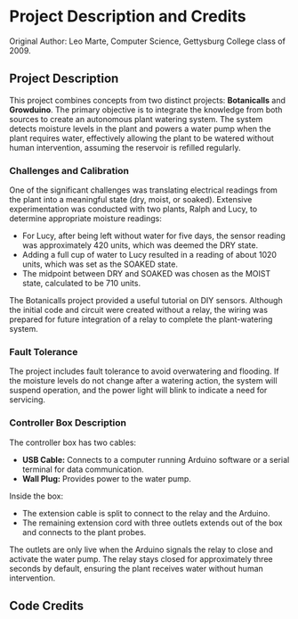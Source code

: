 # Project Description and Credits

Original Author: Leo Marte, Computer Science, Gettysburg College class of 2009.

## Project Description

This project combines concepts from two distinct projects: **Botanicalls** and **Growduino**. The primary objective is to integrate the knowledge from both sources to create an autonomous plant watering system. The system detects moisture levels in the plant and powers a water pump when the plant requires water, effectively allowing the plant to be watered without human intervention, assuming the reservoir is refilled regularly.

### Challenges and Calibration

One of the significant challenges was translating electrical readings from the plant into a meaningful state (dry, moist, or soaked). Extensive experimentation was conducted with two plants, Ralph and Lucy, to determine appropriate moisture readings:

- For Lucy, after being left without water for five days, the sensor reading was approximately 420 units, which was deemed the DRY state.
- Adding a full cup of water to Lucy resulted in a reading of about 1020 units, which was set as the SOAKED state.
- The midpoint between DRY and SOAKED was chosen as the MOIST state, calculated to be 710 units.

The Botanicalls project provided a useful tutorial on DIY sensors. Although the initial code and circuit were created without a relay, the wiring was prepared for future integration of a relay to complete the plant-watering system.

### Fault Tolerance

The project includes fault tolerance to avoid overwatering and flooding. If the moisture levels do not change after a watering action, the system will suspend operation, and the power light will blink to indicate a need for servicing.

### Controller Box Description

The controller box has two cables:

- **USB Cable:** Connects to a computer running Arduino software or a serial terminal for data communication.
- **Wall Plug:** Provides power to the water pump.

Inside the box:

- The extension cable is split to connect to the relay and the Arduino.
- The remaining extension cord with three outlets extends out of the box and connects to the plant probes.

The outlets are only live when the Arduino signals the relay to close and activate the water pump. The relay stays closed for approximately three seconds by default, ensuring the plant receives water without human intervention.

## Code Credits
